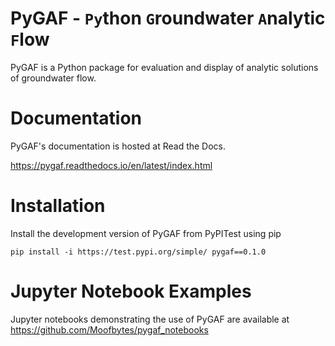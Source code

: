 # PyGAF - `Py`thon `G`roundwater `A`nalytic `F`low

PyGAF is a Python package for evaluation and display of analytic solutions of groundwater flow.


Documentation
=============
PyGAF's documentation is hosted at Read the Docs.

https://pygaf.readthedocs.io/en/latest/index.html

Installation
============
Install the development version of PyGAF from PyPITest using pip

`pip install -i https://test.pypi.org/simple/ pygaf==0.1.0`

Jupyter Notebook Examples
=======================
Jupyter notebooks demonstrating the use of PyGAF are available at 
https://github.com/Moofbytes/pygaf_notebooks

